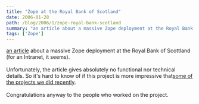 ```yaml
---
title: "Zope at the Royal Bank of Scotland"
date: 2006-01-28
path: /blog/2006/1/zope-royal-bank-scotland
summary: "an article about a massive Zope deployment at the Royal Bank of Scottland (for an Intranet, it seems)."
tags: ['Zope']
---
```


<a href="http://news.zdnet.co.uk/software/applications/0,39020384,39248923,00.htm">
  an article</a> about a massive Zope deployment at the Royal Bank of
  Scottland (for an Intranet, it seems).<br><br>
  Unfortunately, the article gives absolutely no functional nor technical
  details. So it's hard to know of if this project is more impressive that<a href="http://www.nuxeo.com/clients/">some of the projects we did
  recently</a>.<br><br>
  Congratulations anyway to the people who worked on the project.<br><br><br>

